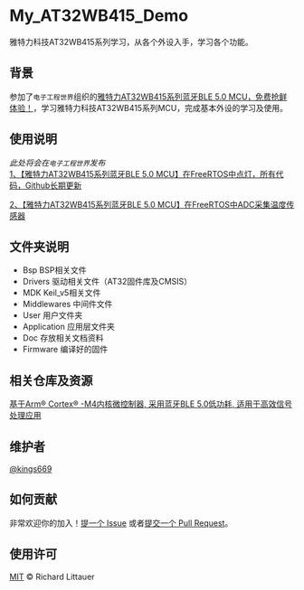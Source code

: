 # My_AT32WB415_Demo
雅特力科技AT32WB415系列学习，从各个外设入手，学习各个功能。
## 背景
参加了`电子工程世界`组织的[雅特力AT32WB415系列蓝牙BLE 5.0 MCU，免费抢鲜体验！](http://bbs.eeworld.com.cn/elecplay/content/0a5960a9)，学习雅特力科技AT32WB415系列MCU，完成基本外设的学习及使用。

## 使用说明

*此处将会在`电子工程世界`发布*   
[1、【雅特力AT32WB415系列蓝牙BLE 5.0 MCU】在FreeRTOS中点灯，所有代码，Github长期更新](http://bbs.eeworld.com.cn/thread-1212321-1-1.html)

[2、【雅特力AT32WB415系列蓝牙BLE 5.0 MCU】在FreeRTOS中ADC采集温度传感器](http://bbs.eeworld.com.cn/thread-1212847-1-1.html)
## 文件夹说明
- Bsp BSP相关文件
- Drivers 驱动相关文件（AT32固件库及CMSIS）
- MDK Keil_v5相关文件
- Middlewares 中间件文件
- User 用户文件夹
- Application 应用层文件夹
- Doc 存放相关文档资料
- Firmware 编译好的固件
## 相关仓库及资源
[基于Arm® Cortex® -M4内核微控制器, 采用蓝牙BLE 5.0低功耗, 适用于高效信号处理应用](https://www.arterytek.com/cn/product/AT32WB415.jsp#Resource)
## 维护者

[@kings669](https://github.com/kings669)

## 如何贡献

非常欢迎你的加入！[提一个 Issue](https://github.com/kings669/My_AT32WB415_Demo/issues) 或者[提交一个 Pull Request](https://github.com/kings669/My_AT32WB415_Demo/pulls)。

## 使用许可
[MIT](LICENSE) © Richard Littauer